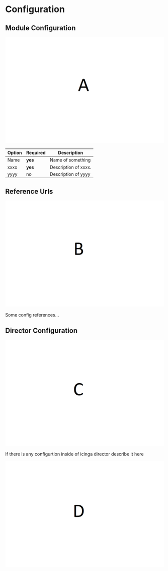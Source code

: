 # Configuration <a id="module-__modulename__-configuration"></a>

## Module Configuration  <a id="module-__modulename__-configuration-module"></a>

![image_a](img/image_a.png)


| Option                | Required | Description                              |
| --------------------- | -------- | -----------------------------------      |
| Name                  | **yes**  | Name of something                        |
| xxxx                  | **yes**  | Description of xxxx.                     |
| yyyy                  | no       | Description of yyyy                      |

## Reference Urls <a id="module-__modulename__-configuration-reference"></a>

![image_b](img/image_b.png)

Some config references...

## Director Configuration  <a id="module-__modulename__-configuration-director"></a>

![image_c](img/image_c.png)

If there is any configurtion inside of icinga director describe it here

![image_d](img/image_d.png)
